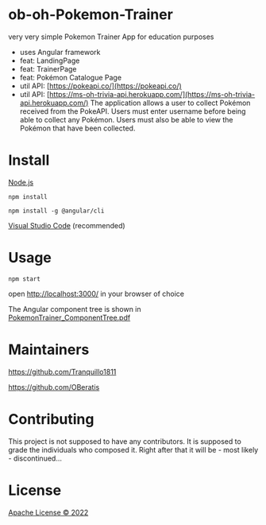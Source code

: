# ob-oh-Pokemon-Trainer
very very simple Pokemon Trainer App for education purposes
- uses Angular framework
- feat: LandingPage
- feat: TrainerPage
- feat: Pokémon Catalogue Page
- util API: [https://pokeapi.co/](https://pokeapi.co/)
- util API: [https://ms-oh-trivia-api.herokuapp.com/](https://ms-oh-trivia-api.herokuapp.com/)
The application allows a user to collect Pokémon received from the PokeAPI. Users must enter username before being able to collect any Pokémon. 
Users must also be able to view the Pokémon that have been collected.

# Install

[Node.js](https://nodejs.org/en/download/)

`npm install`

`npm install -g @angular/cli`
 
[Visual Studio Code](https://code.visualstudio.com/download) (recommended)


# Usage
`npm start`

open [http://localhost:3000/](http://localhost:3000/) in your browser of choice

The Angular component tree is shown in [PokemonTrainer_ComponentTree.pdf](./PokemonTrainer_ComponentTree.pdf)

# Maintainers
<https://github.com/Tranquillo1811> 

<https://github.com/OBeratis>

# Contributing
This project is not supposed to have any contributors.
It is supposed to grade the individuals who composed it.
Right after that it will be - most likely - discontinued...

# License
[Apache License &copy; 2022](./LICENSE)

